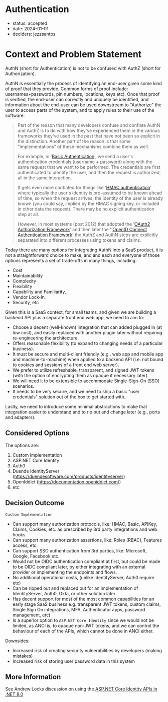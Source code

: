 # Authentication

* status: accepted
* date: 2024-01-01
* deciders: jezzsantos

# Context and Problem Statement

AuthN (short for Authentication) is not to be confused with AuthZ (short for Authorization).

AuthN is essentially the process of identifying an end-user given some kind of proof that they provide. Common forms of proof include: usernames+passwords, pin numbers, locations, keys etc). Once that proof is verified, the end-user can correctly and uniquely be identified, and information about the end-user can be used downstream to "Authorize" the user to access parts of the system, and to apply rules to their use of the software.

> Part of the reason that many developers confuse and conflate AuthN and AuthZ is to do with how they've experienced them in the various frameworks they've used in the past that have not been so explicit in the distinction. Another part of the reason is that some "implementations" of these mechanisms combine them as well.
>
> For example, in '[Basic Authentication](https://datatracker.ietf.org/doc/html/rfc7617)', we send a user's authentication credentials (username + password) along with the same request that we want to be performed. The credentials are first authenticated to identify the user, and then the request is authorized, all in the same interaction.
>
> It gets even more conflated for things like '[HMAC authentication](https://datatracker.ietf.org/doc/html/rfc2104)' where typically the user's identity is pre-assumed to be known ahead of time, so when the request arrives, the identity of the user is already known (you could say, implied by the HMAC signing key, or included in other data the request). There may be no explicit authentication step at all.
>
> However, in most systems (post 2012) that adopted the '[OAuth2 Authorization Framework](https://www.rfc-editor.org/rfc/rfc6749)' and then later the ''[OpenID Connect Authentication Framework](https://openid.net/specs/openid-connect-core-1_0.html)' the AuthZ and AuthN steps are explicitly separated into different processes using tokens and claims.

Today there are many options for integrating AuthN into a SaaS product, it is not a straightforward choice to make, and and each and everyone of those options represents a set of trade-offs in many things, including:

* Cost
* Maintainability
* Complexity
* Flexibility
* Capability and Familiarity,
* Vendor Lock-In,
* Security, etc

Given this is a SaaS context, for small teams, and given we are building a backend API plus a separate front end web app, we need to aim to:

* Choose a decent (well-known) integration that can added plugged in (at low cost), and easily replaced with another plugin later without requiring re-engineering the architecture.
* Offers reasonable flexibility (to expand to changing needs of a particular business).
* It must be secure and multi-client friendly (e.g., web app and mobile app and machine-to-machine) when applied to a backend API (i.e. not bound to cookies and sessions of a front end web server).
* We prefer to utilize refreshable, transparent, and signed JWT tokens (with the option of encrypting them as opaque if necessary later).
* We will need it to be extensible to accommodate Single-Sign-On (SSO) scenarios.
* It needs to be very secure, and we need to ship a basic "user credentials" solution out of the box to get started with.

Lastly, we need to introduce some minimal abstractions to make that integration easier to understand and to rip out and change later (e.g., ports and adapters).

## Considered Options

The options are:

1. Custom Implementation
2. ASP.NET Core Identity
3. Auth0
4. Duende IdentityServer (https://duendesoftware.com/products/identityserver)
5. OpenIddict (https://documentation.openiddict.com/)
6. etc

## Decision Outcome

`Custom Implementation`

- Can support many authorization protocols, like: HMAC, Basic, APIKey, Claims, Cookies, etc. as prescribed by 3rd party integrations and web hooks.
- Can support many authorization assertions, like: Roles (RBAC), Features access, etc.
- Can support SSO authentication from 3rd parties, like: Microsoft, Google, Facebook etc.
- Would not be OIDC authentication compliant at first, but could be made to be OIDC compliant later, by either integrating with an external provider or implementing the endpoints and flows.
- No additional operational costs, (unlike IdentityServer, Auth0 require etc)
- Can be ripped out and replaced out for an implementation of IdentityServer, Auth0, Okta, or other solution later.
- Has decent support for most of the most common capabilities for an early stage SaaS business e.g. transparent JWT tokens, custom claims, Single Sign On integrations, MFA, Authenticator apps, password management, etc)
- Is a superior option to `ASP.NET Core Identity` since we would not be limited, as ANCI is, to opaque non-JWT tokens, and we can control the behaviour of each of the APIs, which cannot be done in ANCI either.

Downsides:

* Increased risk of creating security vulnerabilities by developers (making mistakes)
* Increased risk of storing user password data in this system

## More Information

See Andrew Locks discussion on using the [ASP.NET Core Identity APIs in .NET 8.0](https://andrewlock.net/should-you-use-the-dotnet-8-identity-api-endpoints/#what-are-the-new-identity-api-endpoints-)
